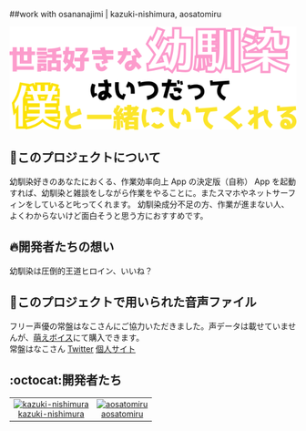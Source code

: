 ##work with osananajimi | kazuki-nishimura, aosatomiru

<div align="center">
  <img src="UI/images/logos/title.png" alt="" title="タイトルロゴ">
</div>

## 🐰このプロジェクトについて

幼馴染好きのあなたにおくる、作業効率向上 App の決定版（自称）
App を起動すれば、幼馴染と雑談をしながら作業をやることに。またスマホやネットサーフィンをしていると𠮟ってくれます。
幼馴染成分不足の方、作業が進まない人、よくわからないけど面白そうと思う方におすすめです。

## 🔥開発者たちの想い

幼馴染は圧倒的王道ヒロイン、いいね？


## 👀このプロジェクトで用いられた音声ファイル

フリー声優の常盤はなこさんにご協力いただきました。声データは載せていませんが、<a href="http://www.moe-v.net/shop_detail.php?id=26021">萌えボイス</a>にて購入できます。<br>
常盤はなこさん <a href="https://twitter.com/87_tkw">Twitter</a>
              <a href="https://tokiwahanakodayo.wixsite.com/mysite">個人サイト</a>


## :octocat:開発者たち

<table>
  <tr>
    <td align="center"><a href="https://github.com/kazuki-nishimura">
      <img src="https://avatars.githubusercontent.com/u/71303399?s=60&v=4" width="100px;" alt="kazuki-nishimura"/><br />
      <a href="https://github.com/kazuki-nishimura" title="Code">kazuki-nishimura</a></a></td>
    <td align="center"><a href="https://github.com/aosatomiru">
      <img src="https://avatars.githubusercontent.com/u/84919710?s=80&v=4" width="100px;" alt="aosatomiru"/><br /><a href="https://github.com/aosatomiru" title="Code">aosatomiru</a></a></td>
  </tr>
</table>

